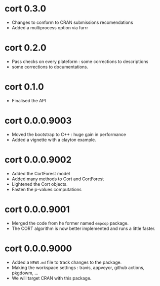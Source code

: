 # cort 0.3.0

* Changes to conform to CRAN submissions recomendations
* Added a multiprocess option via furrr

# cort 0.2.0

* Pass checks on every plateform : some corrections to descriptions
* some corrections to documentations.

# cort 0.1.0

* Finalised the API

# cort 0.0.0.9003

* Moved the bootstrap to C++ : huge gain in performance
* Added a vignette with a clayton example.

# cort 0.0.0.9002

* Added the CortForest model
* Added many methods to Cort and CortForest
* Lightened the Cort objects. 
* Fasten the p-values computations

# cort 0.0.0.9001

* Merged the code from he former named `empcop` package. 
* The CORT algorithm is now better implemented and runs a little faster. 


# cort 0.0.0.9000

* Added a `NEWS.md` file to track changes to the package.
* Making the workspace settings : travis, appveyor, github actions, pkgdowm, ...
* We will target CRAN with this package. 
